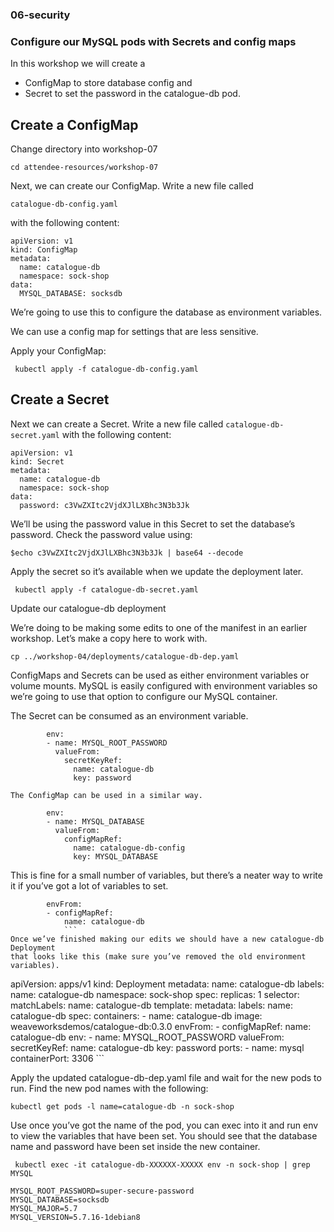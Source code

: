 ### 06-security

### Configure our MySQL pods with Secrets and config maps


In this workshop we will create a 

  - ConfigMap to store database config and
  - Secret to set the password in the catalogue-db pod.


Create a ConfigMap
------------------------

Change directory into workshop-07

`cd attendee-resources/workshop-07`

Next, we can create our ConfigMap. Write a new file called 

`catalogue-db-config.yaml`

with the following content:

```
apiVersion: v1
kind: ConfigMap
metadata:
  name: catalogue-db
  namespace: sock-shop
data:
  MYSQL_DATABASE: socksdb
  ```

We’re going to use this to configure the database as environment variables. 

We can use a config map for settings that are less sensitive.

Apply your ConfigMap:

```
 kubectl apply -f catalogue-db-config.yaml
```

Create a Secret
--------------------
Next we can create a Secret. 
Write a new file called   `catalogue-db-secret.yaml` 
with the following content:

```
apiVersion: v1
kind: Secret
metadata:
  name: catalogue-db
  namespace: sock-shop
data:
  password: c3VwZXItc2VjdXJlLXBhc3N3b3Jk
  ```

We’ll be using the password value in this Secret to set the database’s password. 
Check the password value using:

 `$echo c3VwZXItc2VjdXJlLXBhc3N3b3Jk | base64 --decode`

Apply the secret so it’s available when we update the deployment later.

` kubectl apply -f catalogue-db-secret.yaml`

Update our catalogue-db deployment

We’re doing to be making some edits to one of the manifest in an earlier workshop. Let’s make a copy here to work with.

` cp ../workshop-04/deployments/catalogue-db-dep.yaml `

ConfigMaps and Secrets can be used as either environment variables or volume mounts. 
MySQL is easily configured with environment variables so we’re going to use that option
to configure our MySQL container.

The Secret can be consumed as an environment variable.

```
        env:
        - name: MYSQL_ROOT_PASSWORD
          valueFrom:
            secretKeyRef:
              name: catalogue-db
              key: password

The ConfigMap can be used in a similar way.

        env:
        - name: MYSQL_DATABASE
          valueFrom:
            configMapRef:
              name: catalogue-db-config
              key: MYSQL_DATABASE
```
This is fine for a small number of variables, but there’s a neater way to write it
if you’ve got a lot of variables to set.

```
        envFrom:
        - configMapRef:
            name: catalogue-db
            ```
Once we’ve finished making our edits we should have a new catalogue-db Deployment
that looks like this (make sure you’ve removed the old environment variables).

```
apiVersion: apps/v1
kind: Deployment
metadata:
  name: catalogue-db
  labels:
    name: catalogue-db
  namespace: sock-shop
spec:
  replicas: 1
  selector:
    matchLabels:
      name: catalogue-db
  template:
    metadata:
      labels:
        name: catalogue-db
    spec:
      containers:
      - name: catalogue-db
        image: weaveworksdemos/catalogue-db:0.3.0
        envFrom:
        - configMapRef:
            name: catalogue-db
        env:
        - name: MYSQL_ROOT_PASSWORD
          valueFrom:
            secretKeyRef:
              name: catalogue-db
              key: password
        ports:
        - name: mysql
          containerPort: 3306
          ```

Apply the updated catalogue-db-dep.yaml file and wait for the new pods to run.
Find the new pod names with the following:

`kubectl get pods -l name=catalogue-db -n sock-shop`

Use once you’ve got the name of the pod, you can exec into it and run env to view the 
variables that have been set. You should see that the database name and password
have been set inside the new container.

```
 kubectl exec -it catalogue-db-XXXXXX-XXXXX env -n sock-shop | grep MYSQL

MYSQL_ROOT_PASSWORD=super-secure-password
MYSQL_DATABASE=socksdb
MYSQL_MAJOR=5.7
MYSQL_VERSION=5.7.16-1debian8
```
```
